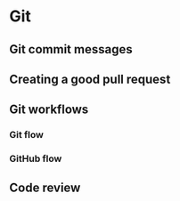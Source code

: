 # Git

## Git commit messages

## Creating a good pull request

## Git workflows

### Git flow

### GitHub flow

## Code review
